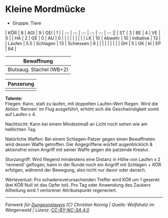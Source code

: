 # Kleine Mordmücke  
- Gruppe: Tiere  

| KÖR    | 8   | AGI      | 9  | GEI        | 1  |
| :-: | :-: | :-: | :-: | :-: | :-: ||
| ST     | 3   | BE       | 4  | VE         | 0  |
| HÄ     | 2   | GE       | 0  | AU         | 0  |
|        |     |          |    |            |    |
| LK     | 10  | Abwehr   | 10 | Initiative | 13 |
| Laufen | 5.5 | Schlagen | 13 | Schiessen  | 9  |
|        |     |          |    |            |    |
| GH     | 5   | GK       | kl | EP         | 84 |


| Bewaffnung |
| --- |
| Blutsaug. Stachel (WB+2) |


| Panzerung |
| --- |
|  |


**Talente:**  
Fliegen: Kann, statt zu laufen, mit doppelten Laufen-Wert fliegen. Wird die Aktion 'Rennen' im Flug ausgeführt, erhöht sich die Geschwindigkeit somit auf Laufen x 4.

Nachtsicht: Kann bei einem Mindestmaß an Licht noch sehen wie am helllichten Tag.

Natürliche Waffen: Bei einem Schlagen-Patzer gegen einen Bewaffneten wird dessen Waffe getroffen. Der Angegriffene würfelt augenblicklich & aktionsfrei einen Angriff mit seiner Waffe gegen die patzende Kreatur.

Sturzangriff: Wird fliegend mindestens eine Distanz in Höhe von Laufen x 2 'rennend' geflogen, kann in der Runde noch ein Angriff mit Schlagen + KÖR erfolgen, während der Bewegung, also nicht nur davor oder danach.

Werteverlust: Pro schadensverursachenden Treffer wird KÖR um 1 gesenkt (bei KÖR Null ist das Opfer tot). Pro Tag oder Anwendung des Zaubers Allheilung wird 1 verlorener Attributspunkt regeneriert.





___
*Fanwerk für [Dungeonslayers](https://www.dungeonslayers.net/) (C) Christian Kennig | Quelle: Wolfshatz im Wargenwald | Lizenz: [CC-BY-NC-SA 4.0](https://creativecommons.org/licenses/by-nc-sa/4.0/deed.de)*
